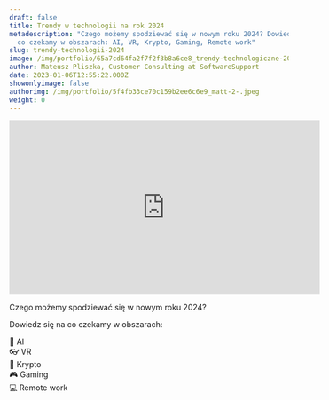 ```yaml
---
draft: false
title: Trendy w technologii na rok 2024
metadescription: "Czego możemy spodziewać się w nowym roku 2024? Dowiedz się na
  co czekamy w obszarach: AI, VR, Krypto, Gaming, Remote work"
slug: trendy-technologii-2024
image: /img/portfolio/65a7cd64fa2f7f2f3b8a6ce8_trendy-technologiczne-2024-min.png
author: Mateusz Pliszka, Customer Consulting at SoftwareSupport
date: 2023-01-06T12:55:22.000Z
showonlyimage: false
authorimg: /img/portfolio/5f4fb33ce70c159b2ee6c6e9_matt-2-.jpeg
weight: 0
---
```

<iframe width="560" height="315" src="https://www.youtube.com/embed/bzxKm_Gtp3A?si=LvHfhxGcUv9qoBBZ" title="YouTube video player" frameborder="0" allow="accelerometer; autoplay; clipboard-write; encrypted-media; gyroscope; picture-in-picture; web-share" allowfullscreen></iframe>

Czego możemy spodziewać się w nowym roku 2024?

Dowiedz się na co czekamy w obszarach:

🤖 AI\
👓 VR\
💸 Krypto\
🎮 Gaming\
💻 Remote work